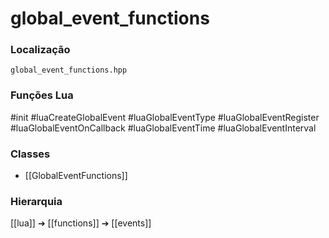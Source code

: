 # global_event_functions

### Localização
`global_event_functions.hpp`

### Funções Lua
#init
#luaCreateGlobalEvent
#luaGlobalEventType
#luaGlobalEventRegister
#luaGlobalEventOnCallback
#luaGlobalEventTime
#luaGlobalEventInterval

### Classes
- [[GlobalEventFunctions]]

### Hierarquia
[[lua]] ➔ [[functions]] ➔ [[events]]

